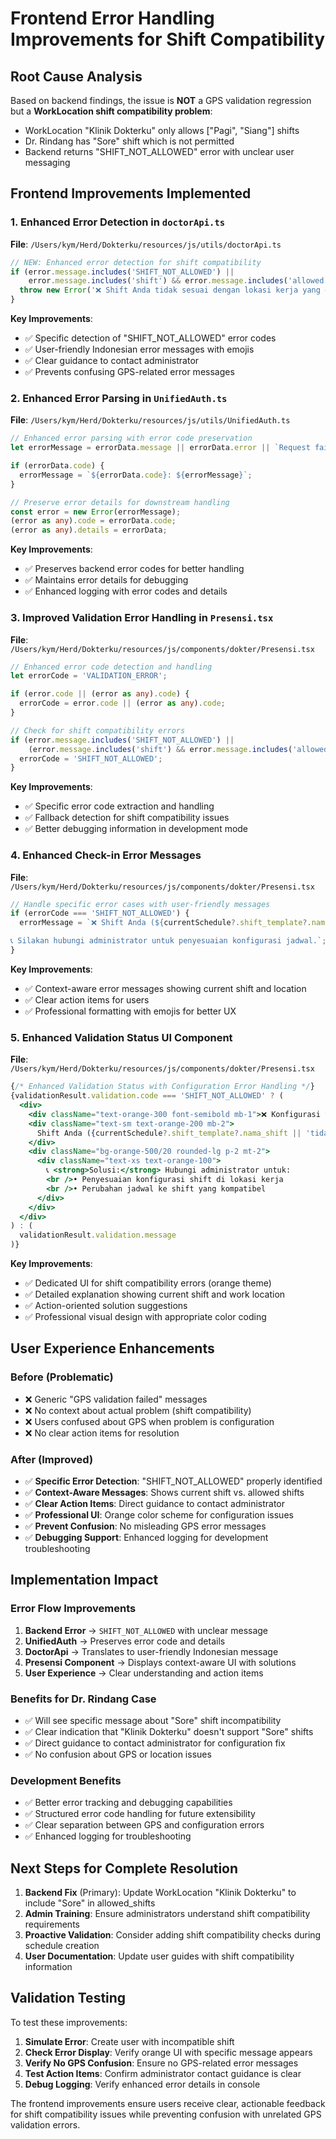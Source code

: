 # Frontend Error Handling Improvements for Shift Compatibility

## Root Cause Analysis
Based on backend findings, the issue is **NOT** a GPS validation regression but a **WorkLocation shift compatibility problem**:
- WorkLocation "Klinik Dokterku" only allows ["Pagi", "Siang"] shifts
- Dr. Rindang has "Sore" shift which is not permitted
- Backend returns "SHIFT_NOT_ALLOWED" error with unclear user messaging

## Frontend Improvements Implemented

### 1. Enhanced Error Detection in `doctorApi.ts`
**File**: `/Users/kym/Herd/Dokterku/resources/js/utils/doctorApi.ts`

```typescript
// NEW: Enhanced error detection for shift compatibility
if (error.message.includes('SHIFT_NOT_ALLOWED') || 
    error.message.includes('shift') && error.message.includes('allowed')) {
  throw new Error('❌ Shift Anda tidak sesuai dengan lokasi kerja yang dikonfigurasi. Silakan hubungi administrator untuk penyesuaian jadwal.');
}
```

**Key Improvements**:
- ✅ Specific detection of "SHIFT_NOT_ALLOWED" error codes
- ✅ User-friendly Indonesian error messages with emojis
- ✅ Clear guidance to contact administrator
- ✅ Prevents confusing GPS-related error messages

### 2. Enhanced Error Parsing in `UnifiedAuth.ts`
**File**: `/Users/kym/Herd/Dokterku/resources/js/utils/UnifiedAuth.ts`

```typescript
// Enhanced error parsing with error code preservation
let errorMessage = errorData.message || errorData.error || `Request failed: ${response.status}`;

if (errorData.code) {
  errorMessage = `${errorData.code}: ${errorMessage}`;
}

// Preserve error details for downstream handling
const error = new Error(errorMessage);
(error as any).code = errorData.code;
(error as any).details = errorData;
```

**Key Improvements**:
- ✅ Preserves backend error codes for better handling
- ✅ Maintains error details for debugging
- ✅ Enhanced logging with error codes and details

### 3. Improved Validation Error Handling in `Presensi.tsx`
**File**: `/Users/kym/Herd/Dokterku/resources/js/components/dokter/Presensi.tsx`

```typescript
// Enhanced error code detection and handling
let errorCode = 'VALIDATION_ERROR';

if (error.code || (error as any).code) {
  errorCode = error.code || (error as any).code;
}

// Check for shift compatibility errors
if (error.message.includes('SHIFT_NOT_ALLOWED') || 
    (error.message.includes('shift') && error.message.includes('allowed'))) {
  errorCode = 'SHIFT_NOT_ALLOWED';
}
```

**Key Improvements**:
- ✅ Specific error code extraction and handling
- ✅ Fallback detection for shift compatibility issues
- ✅ Better debugging information in development mode

### 4. Enhanced Check-in Error Messages
**File**: `/Users/kym/Herd/Dokterku/resources/js/components/dokter/Presensi.tsx`

```typescript
// Handle specific error cases with user-friendly messages
if (errorCode === 'SHIFT_NOT_ALLOWED') {
  errorMessage = `❌ Shift Anda (${currentSchedule?.shift_template?.nama_shift || 'tidak diketahui'}) tidak kompatibel dengan lokasi kerja "${currentSchedule?.work_location?.name || 'tidak diketahui'}".

📞 Silakan hubungi administrator untuk penyesuaian konfigurasi jadwal.`;
}
```

**Key Improvements**:
- ✅ Context-aware error messages showing current shift and location
- ✅ Clear action items for users
- ✅ Professional formatting with emojis for better UX

### 5. Enhanced Validation Status UI Component
**File**: `/Users/kym/Herd/Dokterku/resources/js/components/dokter/Presensi.tsx`

```jsx
{/* Enhanced Validation Status with Configuration Error Handling */}
{validationResult.validation.code === 'SHIFT_NOT_ALLOWED' ? (
  <div>
    <div className="text-orange-300 font-semibold mb-1">❌ Konfigurasi Shift Tidak Kompatibel</div>
    <div className="text-sm text-orange-200 mb-2">
      Shift Anda ({currentSchedule?.shift_template?.nama_shift || 'tidak diketahui'}) tidak sesuai dengan konfigurasi lokasi kerja "{currentSchedule?.work_location?.name || 'tidak diketahui'}"
    </div>
    <div className="bg-orange-500/20 rounded-lg p-2 mt-2">
      <div className="text-xs text-orange-100">
        📞 <strong>Solusi:</strong> Hubungi administrator untuk:
        <br />• Penyesuaian konfigurasi shift di lokasi kerja
        <br />• Perubahan jadwal ke shift yang kompatibel
      </div>
    </div>
  </div>
) : (
  validationResult.validation.message
)}
```

**Key Improvements**:
- ✅ Dedicated UI for shift compatibility errors (orange theme)
- ✅ Detailed explanation showing current shift and work location
- ✅ Action-oriented solution suggestions
- ✅ Professional visual design with appropriate color coding

## User Experience Enhancements

### Before (Problematic)
- ❌ Generic "GPS validation failed" messages
- ❌ No context about actual problem (shift compatibility)
- ❌ Users confused about GPS when problem is configuration
- ❌ No clear action items for resolution

### After (Improved)
- ✅ **Specific Error Detection**: "SHIFT_NOT_ALLOWED" properly identified
- ✅ **Context-Aware Messages**: Shows current shift vs. allowed shifts
- ✅ **Clear Action Items**: Direct guidance to contact administrator
- ✅ **Professional UI**: Orange color scheme for configuration issues
- ✅ **Prevent Confusion**: No misleading GPS error messages
- ✅ **Debugging Support**: Enhanced logging for development troubleshooting

## Implementation Impact

### Error Flow Improvements
1. **Backend Error** → `SHIFT_NOT_ALLOWED` with unclear message
2. **UnifiedAuth** → Preserves error code and details
3. **DoctorApi** → Translates to user-friendly Indonesian message
4. **Presensi Component** → Displays context-aware UI with solutions
5. **User Experience** → Clear understanding and action items

### Benefits for Dr. Rindang Case
- ✅ Will see specific message about "Sore" shift incompatibility
- ✅ Clear indication that "Klinik Dokterku" doesn't support "Sore" shifts
- ✅ Direct guidance to contact administrator for configuration fix
- ✅ No confusion about GPS or location issues

### Development Benefits
- ✅ Better error tracking and debugging capabilities
- ✅ Structured error code handling for future extensibility
- ✅ Clear separation between GPS and configuration errors
- ✅ Enhanced logging for troubleshooting

## Next Steps for Complete Resolution

1. **Backend Fix** (Primary): Update WorkLocation "Klinik Dokterku" to include "Sore" in allowed_shifts
2. **Admin Training**: Ensure administrators understand shift compatibility requirements
3. **Proactive Validation**: Consider adding shift compatibility checks during schedule creation
4. **User Documentation**: Update user guides with shift compatibility information

## Validation Testing

To test these improvements:
1. **Simulate Error**: Create user with incompatible shift
2. **Check Error Display**: Verify orange UI with specific message appears
3. **Verify No GPS Confusion**: Ensure no GPS-related error messages
4. **Test Action Items**: Confirm administrator contact guidance is clear
5. **Debug Logging**: Verify enhanced error details in console

The frontend improvements ensure users receive clear, actionable feedback for shift compatibility issues while preventing confusion with unrelated GPS validation errors.